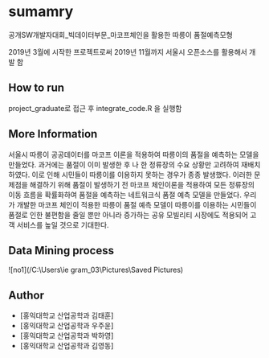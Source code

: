 # sumamry
공개SW개발자대회_빅데이터부문_마코프체인을 활용한 따릉이 품절예측모형

2019년 3월에 시작한 프로젝트로써 2019년 11월까지 서울시 오픈소스를 활용해서 개발 함


## How to run
project_graduate로 접근 후 integrate_code.R 을 실행함

## More Information
서울시 따릉이 공공데이터를 마코프 이론을 적용하여 따릉이의 품절을 예측하는 모델을 만들었다.
과거에는 품절이 이미 발생한 후 나 한 정류장의 수요 상황만 고려하여 재배치하였다. 이로 인해 시민들이 따릉이를 이용하지 못하는 경우가 종종 발생했다. 이러한 문제점을 해결하기 위해 품절이 발생하기 전 마코프 체인이론을 적용하여 모든 정류장의 이동 흐름을 확률화하여 품절을 예측하는 네트워크식 품절 예측 모델을 만들었다. 우리가 개발한 마코프 체인이 적용한 따릉이 품절 예측 모델이 따릉이를 이용하는 시민들이 품절로 인한 불편함을 줄일 뿐만 아니라 증가하는 공유 모빌리티 시장에도 적용되어 고객 서비스를 높일 것으로 기대한다.

## Data Mining process 
![no1](/C:\Users\ie gram_03\Pictures\Saved Pictures)


## Author
* [홍익대학교 산업공학과 김태훈]
* [홍익대학교 산업공학과 우주윤]
* [홍익대학교 산업공학과 박하영]
* [홍익대학교 산업공학과 김영동]



